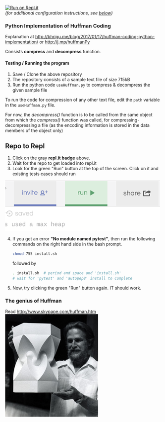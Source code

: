 [![Run on Repl.it](https://repl.it/badge/github/kgashok/huffman-coding)](https://repl.it/github/kgashok/huffman-coding)  
_(for additional configuration instructions, see [below](https://github.com/kgashok/huffman-coding#repo-to-repl))_

### Python Implementation of Huffman Coding

Explanation at http://bhrigu.me/blog/2017/01/17/huffman-coding-python-implementation/ or http://j.mp/huffmanPy

Consists **compress** and **decompress** function.


#### Testing / Running the program

1. Save / Clone the above repository
2. The repository consists of a sample text file of size 715kB
3. Run the python code `useHuffman.py` to compress & decompress the given sample file


To run the code for compression of any other text file, edit the `path` variable in the `useHuffman.py` file.


For now, the *decompress()* function is to be called from the same object from which the *compress()* function was called, for compressing-decompressing a file (as the encoding information is stored in the data members of the object only) 

## Repo to Repl 
1. Click on the gray **repl.it badge** above. 
2. Wait for the repo to get loaded into repl.it
3. Look for the green "Run" button at the top of the screen. Click on it and existing tests cases should run

![run](/img/runButton.png)

4. If you get an error **"No module named pytest"**, then run the following commands on the right hand side in the bash prompt. 

    ```bash
    chmod 755 install.sh
    ```
    followed by
    ```bash
    . install.sh  # period and space and 'install.sh'
    # wait for 'pytest' and 'autopep8' install to complete
    ```

5. Now, try clicking the green "Run" button again. IT should work.

### The genius of Huffman

Read http://www.skypape.com/huffman.htm 
![huffman](/img/huffmanDr.jpg)